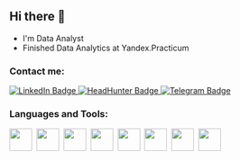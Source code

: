 
## Hi there 👋

- I'm Data Analyst 
- Finished Data Analytics at Yandex.Practicum

 ### Contact me:
 <div id="badges">
  <a href="https://www.linkedin.com/in/denis-davydovich-38a296204/">
    <img src="https://img.shields.io/badge/LinkedIn-blue?style=for-the-badge&logo=linkedin&logoColor=white" alt="LinkedIn Badge"/>
  </a>
  <a href="https://hh.ru/resume/ccf212beff09ed34750039ed1f7351464e7435">
    <img src="https://img.shields.io/badge/HeadHunter-red?style=for-the-badge&logo=headhunter&logoColor=white" alt="HeadHunter Badge"/>
  </a>
 <a href="https://t.me/dendman">
    <img src="https://img.shields.io/badge/Telegram-blue?style=for-the-badge&logo=telegram&logoColor=white" alt="Telegram Badge"/>
  </a>
 
 ### Languages and Tools:
 <div>
  <img src= "https://cdn-icons-png.flaticon.com/512/5968/5968350.png" width="40" height="40"/>&nbsp
  <img src= "https://cdn-icons-png.flaticon.com/512/5815/5815886.png" width="40" height="40"/>&nbsp
  <img src= "https://cdn-icons-png.flaticon.com/512/4494/4494683.png" width="40" height="40"/>&nbsp
  <img src= "https://cdn-icons-png.flaticon.com/512/226/226777.png" width="40" height="40"/>&nbsp
  <img src= "https://cdn-icons-png.flaticon.com/512/6124/6124995.png" width="40" height="40"/>&nbsp
  <img src= "https://cdn-icons-png.flaticon.com/512/5968/5968267.png" width="40" height="40"/>&nbsp
  <img src= "https://cdn-icons-png.flaticon.com/512/5968/5968242.png" width="40" height="40"/>&nbsp
  <img src= "https://cdn-icons-png.flaticon.com/512/8042/8042410.png" width="40" height="40"/>&nbsp
 </div>
 
